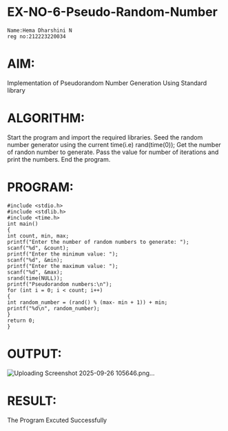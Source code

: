 # EX-NO-6-Pseudo-Random-Number
```
Name:Hema Dharshini N
reg no:212223220034
```

# AIM: 
Implementation of Pseudorandom Number Generation Using Standard library

# ALGORITHM:
Start the program and import the required libraries.
Seed the random number generator using the current time(i.e) rand(time(0));
Get the number of randon number to generate.
Pass the value for number of iterations and print the numbers.
End the program.

# PROGRAM:
```
#include <stdio.h>
#include <stdlib.h>
#include <time.h>
int main()
{
int count, min, max;
printf("Enter the number of random numbers to generate: ");
scanf("%d", &count);
printf("Enter the minimum value: ");
scanf("%d", &min);
printf("Enter the maximum value: ");
scanf("%d", &max);
srand(time(NULL));
printf("Pseudorandom numbers:\n");
for (int i = 0; i < count; i++)
{
int random_number = (rand() % (max- min + 1)) + min;
printf("%d\n", random_number);
}
return 0;
}
```

# OUTPUT:
![Uploading Screenshot 2025-09-26 105646.png…]()


# RESULT:
The Program Excuted Successfully
